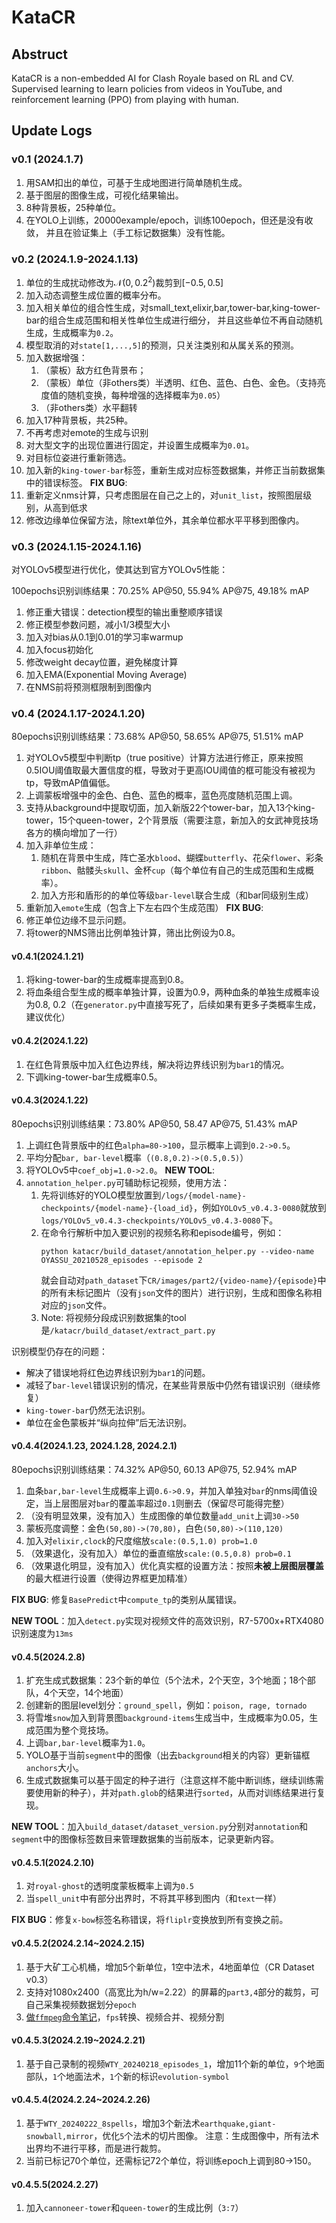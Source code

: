 # KataCR
## Abstruct
KataCR is a non-embedded AI for Clash Royale based on RL and CV. Supervised learning to learn policies from videos in YouTube, and reinforcement learning (PPO) from playing with human.

## Update Logs

### v0.1 (2024.1.7)
1. 用SAM扣出的单位，可基于生成地图进行简单随机生成。
2. 基于图层的图像生成，可视化结果输出。
3. 8种背景板，25种单位。
4. 在YOLO上训练，20000example/epoch，训练100epoch，但还是没有收敛，
   并且在验证集上（手工标记数据集）没有性能。

### v0.2 (2024.1.9-2024.1.13)
1. 单位的生成扰动修改为$\mathcal{N}(0,0.2^2)$裁剪到$[-0.5,0.5]$
2. 加入动态调整生成位置的概率分布。
3. 加入相关单位的组合性生成，对small_text,elixir,bar,tower-bar,king-tower-bar的组合生成范围和相关性单位生成进行细分，
   并且这些单位不再自动随机生成，生成概率为`0.2`。
4. 模型取消的对`state[1,...,5]`的预测，只关注类别和从属关系的预测。
5. 加入数据增强：
   1. （蒙板）敌方红色背景布；
   2. （蒙板）单位（非others类）半透明、红色、蓝色、白色、金色。（支持亮度值的随机变换，每种增强的选择概率为`0.05`）
   3. （非others类）水平翻转
6. 加入17种背景板，共25种。
7. 不再考虑对emote的生成与识别
8. 对大型文字的出现位置进行固定，并设置生成概率为`0.01`。
9. 对目标位姿进行重新筛选。
10. 加入新的`king-tower-bar`标签，重新生成对应标签数据集，并修正当前数据集中的错误标签。
**FIX BUG**:
1. 重新定义nms计算，只考虑图层在自己之上的，对`unit_list`，按照图层级别，从高到低求
2. 修改边缘单位保留方法，除text单位外，其余单位都水平平移到图像内。

### v0.3 (2024.1.15-2024.1.16)
对YOLOv5模型进行优化，使其达到官方YOLOv5性能：

100epochs识别训练结果：70.25% AP@50, 55.94% AP@75, 49.18% mAP
1. 修正重大错误：detection模型的输出重整顺序错误
2. 修正模型参数问题，减小1/3模型大小
3. 加入对bias从0.1到0.01的学习率warmup
4. 加入focus初始化
5. 修改weight decay位置，避免梯度计算
6. 加入EMA(Exponential Moving Average)
7. 在NMS前将预测框限制到图像内


### v0.4 (2024.1.17-2024.1.20)
80epochs识别训练结果：73.68% AP@50, 58.65% AP@75, 51.51% mAP
1. 对YOLOv5模型中判断tp（true positive）计算方法进行修正，原来按照0.5IOU阈值取最大置信度的框，导致对于更高IOU阈值的框可能没有被视为tp，导致mAP值偏低。
2. 上调蒙板增强中的金色、白色、蓝色的概率，蓝色亮度随机范围上调。
3. 支持从background中提取切面，加入新版22个tower-bar，加入13个king-tower，15个queen-tower，2个背景版（需要注意，新加入的女武神竞技场各方的横向增加了一行）
4. 加入非单位生成：
   1. 随机在背景中生成，阵亡圣水`blood`、蝴蝶`butterfly`、花朵`flower`、彩条`ribbon`、骷髅头`skull`、金杯`cup`（每个单位有自己的生成范围和生成概率）。
   2. 加入方形和盾形的的单位等级`bar-level`联合生成（和bar同级别生成）
5. 重新加入`emote`生成（包含上下左右四个生成范围）
**FIX BUG**:
1. 修正单位边缘不显示问题。
2. 将tower的NMS筛出比例单独计算，筛出比例设为0.8。

#### v0.4.1(2024.1.21)
1. 将king-tower-bar的生成概率提高到0.8。
2. 将血条组合型生成的概率单独计算，设置为0.9，两种血条的单独生成概率设为0.8, 0.2（在`generator.py`中直接写死了，后续如果有更多子类概率生成，建议优化）

#### v0.4.2(2024.1.22)
1. 在红色背景版中加入红色边界线，解决将边界线识别为`bar1`的情况。
2. 下调king-tower-bar生成概率0.5。

#### v0.4.3(2024.1.22)
80epochs识别训练结果：73.80% AP@50, 58.47 AP@75, 51.43% mAP
1. 上调红色背景版中的红色`alpha=80->100`，显示概率上调到`0.2->0.5`。
2. 平均分配`bar, bar-level`概率（`(0.8,0.2)->(0.5,0.5)`）
3. 将YOLOv5中`coef_obj=1.0->2.0`。
**NEW TOOL**:
1. `annotation_helper.py`可辅助标记视频，使用方法：
   1. 先将训练好的YOLO模型放置到`/logs/{model-name}-checkpoints/{model-name}-{load_id}`，例如`YOLOv5_v0.4.3-0080`就放到`logs/YOLOv5_v0.4.3-checkpoints/YOLOv5_v0.4.3-0080`下。
   2. 在命令行解析中加入要识别的视频名称和episode编号，例如：
      ```shell
      python katacr/build_dataset/annotation_helper.py --video-name OYASSU_20210528_episodes --episode 2
      ```
      就会自动对`path_dataset`下`CR/images/part2/{video-name}/{episode}`中的所有未标记图片（没有`json`文件的图片）进行识别，生成和图像名称相对应的`json`文件。
   3. Note: 将视频分段成识别数据集的tool是`/katacr/build_dataset/extract_part.py`

识别模型仍存在的问题：

- 解决了错误地将红色边界线识别为`bar1`的问题。
- 减轻了`bar-level`错误识别的情况，在某些背景版中仍然有错误识别（继续修复）
- `king-tower-bar`仍然无法识别。
- 单位在金色蒙板并“纵向拉伸”后无法识别。

#### v0.4.4(2024.1.23, 2024.1.28, 2024.2.1)
80epochs识别训练结果：74.32% AP@50, 60.13 AP@75, 52.94% mAP
1. 血条`bar,bar-level`生成概率上调`0.6->0.9`，并加入单独对`bar`的nms阈值设定，当上层图层对`bar`的覆盖率超过`0.1`则删去（保留尽可能得完整）
2. （没有明显效果，没有加入）生成图像的单位数量`add_unit`上调`30->50`
3. 蒙板亮度调整：金色`(50,80)->(70,80)`，白色`(50,80)->(110,120)`
4. 加入对`elixir,clock`的尺度缩放`scale:(0.5,1.0) prob=1.0`
5. （效果退化，没有加入）单位的垂直缩放`scale:(0.5,0.8) prob=0.1`
6. （效果退化明显，没有加入）优化真实框的设置方法：按照**未被上层图层覆盖**的最大框进行设置（使得边界框更加精准）

**FIX BUG**: 修复`BasePredict`中`compute_tp`的类别从属错误。

**NEW TOOL**：加入`detect.py`实现对视频文件的高效识别，R7-5700x+RTX4080识别速度为`13ms`

#### v0.4.5(2024.2.8)
1. 扩充生成式数据集：23个新的单位（5个法术，2个天空，3个地面；18个部队，4个天空，14个地面）
2. 创建新的图层level划分：`ground_spell`，例如：`poison, rage, tornado`
3. 将雪堆`snow`加入到背景图`background-items`生成当中，生成概率为0.05，生成范围为整个竞技场。
4. 上调`bar,bar-level`概率为`1.0`。
5. YOLO基于当前`segment`中的图像（出去`background`相关的内容）更新锚框`anchors`大小。
6. 生成式数据集可以基于固定的种子进行（注意这样不能中断训练，继续训练需要使用新的种子），并对`path.glob`的结果进行`sorted`，从而对训练结果进行复现。

**NEW TOOL**：加入`build_dataset/dataset_version.py`分别对`annotation`和`segment`中的图像标签数目来管理数据集的当前版本，记录更新内容。

#### v0.4.5.1(2024.2.10)
1. 对`royal-ghost`的透明度蒙板概率上调为`0.5`
2. 当`spell_unit`中有部分出界时，不将其平移到图内（和`text`一样）

**FIX BUG**：修复`x-bow`标签名称错误，将`fliplr`变换放到所有变换之前。

#### v0.4.5.2(2024.2.14~2024.2.15)
1. 基于大矿工心机桶，增加5个新单位，1空中法术，4地面单位（CR Dataset v0.3）
2. 支持对1080x2400（高宽比为h/w=2.22）的屏幕的`part3,4`部分的裁剪，可自己采集视频数据划分`epoch`
3. [做`ffmpeg`命令笔记](https://wty-yy.xyz/posts/50944/)，`fps`转换、视频合并、视频分割

#### v0.4.5.3(2024.2.19~2024.2.21)
1. 基于自己录制的视频`WTY_20240218_episodes_1`，增加11个新的单位，`9`个地面部队，`1`个地面法术，`1`个新的标识`evolution-symbol`

#### v0.4.5.4(2024.2.24~2024.2.26)
1. 基于`WTY_20240222_8spells`，增加3个新法术`earthquake,giant-snowball,mirror`，优化`5`个法术的切片图像。
   注意：生成图像中，所有法术出界均不进行平移，而是进行裁剪。
2. 当前已标记70个单位，还需标记72个单位，将训练epoch上调到80->150。

#### v0.4.5.5(2024.2.27)
1. 加入`cannoneer-tower`和`queen-tower`的生成比例（`3:7`）